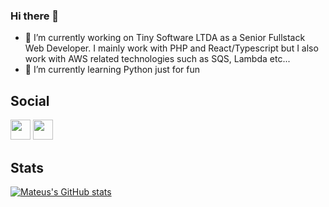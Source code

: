 ### Hi there 👋 

- 🔭 I’m currently working on Tiny Software LTDA as a Senior Fullstack Web Developer. I mainly work with PHP and React/Typescript but I also work with AWS related technologies such as SQS, Lambda etc...
- 🌱 I’m currently learning Python just for fun

## Social
<p align="left"> 
<a href="https://www.github.com/mateusdeitos" target="_blank" rel="noreferrer"><img src="https://raw.githubusercontent.com/danielcranney/readme-generator/main/public/icons/socials/github.svg" width="32" height="32" /></a> 
<a href="https://www.linkedin.com/in/mateus-deitos" target="_blank" rel="noreferrer"><img src="https://raw.githubusercontent.com/danielcranney/readme-generator/main/public/icons/socials/linkedin.svg" width="32" height="32" /></a></p>

## Stats
[![Mateus's GitHub stats](https://github-readme-stats.vercel.app/api?username=mateusdeitos&show_icons=true)](https://github.com/mateusdeitos)
<!--
**mateusdeitos/mateusdeitos** is a ✨ _special_ ✨ repository because its `README.md` (this file) appears on your GitHub profile.

